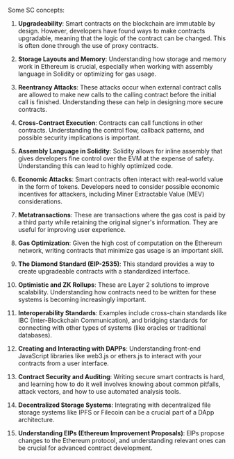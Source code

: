 Some SC concepts:

1. **Upgradeability**: Smart contracts on the blockchain are immutable by design. However, developers have found ways to make contracts upgradable, meaning that the logic of the contract can be changed. This is often done through the use of proxy contracts.

2. **Storage Layouts and Memory**: Understanding how storage and memory work in Ethereum is crucial, especially when working with assembly language in Solidity or optimizing for gas usage.

3. **Reentrancy Attacks**: These attacks occur when external contract calls are allowed to make new calls to the calling contract before the initial call is finished. Understanding these can help in designing more secure contracts.

4. **Cross-Contract Execution**: Contracts can call functions in other contracts. Understanding the control flow, callback patterns, and possible security implications is important.

5. **Assembly Language in Solidity**: Solidity allows for inline assembly that gives developers fine control over the EVM at the expense of safety. Understanding this can lead to highly optimized code.

6. **Economic Attacks**: Smart contracts often interact with real-world value in the form of tokens. Developers need to consider possible economic incentives for attackers, including Miner Extractable Value (MEV) considerations.

7. **Metatransactions**: These are transactions where the gas cost is paid by a third party while retaining the original signer's information. They are useful for improving user experience.

8. **Gas Optimization**: Given the high cost of computation on the Ethereum network, writing contracts that minimize gas usage is an important skill.

9. **The Diamond Standard (EIP-2535)**: This standard provides a way to create upgradeable contracts with a standardized interface. 

10. **Optimistic and ZK Rollups**: These are Layer 2 solutions to improve scalability. Understanding how contracts need to be written for these systems is becoming increasingly important.

11. **Interoperability Standards**: Examples include cross-chain standards like IBC (Inter-Blockchain Communication), and bridging standards for connecting with other types of systems (like oracles or traditional databases).

12. **Creating and Interacting with DAPPs**: Understanding front-end JavaScript libraries like web3.js or ethers.js to interact with your contracts from a user interface.

13. **Contract Security and Auditing**: Writing secure smart contracts is hard, and learning how to do it well involves knowing about common pitfalls, attack vectors, and how to use automated analysis tools.

14. **Decentralized Storage Systems**: Integrating with decentralized file storage systems like IPFS or Filecoin can be a crucial part of a DApp architecture.

15. **Understanding EIPs (Ethereum Improvement Proposals)**: EIPs propose changes to the Ethereum protocol, and understanding relevant ones can be crucial for advanced contract development.

